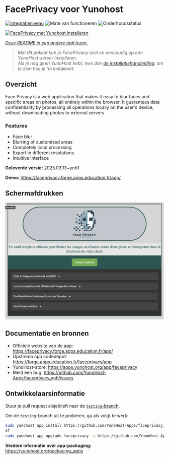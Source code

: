 <!--
NB: Deze README is automatisch gegenereerd door <https://github.com/YunoHost/apps/tree/master/tools/readme_generator>
Hij mag NIET handmatig aangepast worden.
-->

# FacePrivacy voor Yunohost

[![Integratieniveau](https://apps.yunohost.org/badge/integration/faceprivacy)](https://ci-apps.yunohost.org/ci/apps/faceprivacy/)
![Mate van functioneren](https://apps.yunohost.org/badge/state/faceprivacy)
![Onderhoudsstatus](https://apps.yunohost.org/badge/maintained/faceprivacy)

[![FacePrivacy met Yunohost installeren](https://install-app.yunohost.org/install-with-yunohost.svg)](https://install-app.yunohost.org/?app=faceprivacy)

*[Deze README in een andere taal lezen.](./ALL_README.md)*

> *Met dit pakket kun je FacePrivacy snel en eenvoudig op een YunoHost-server installeren.*  
> *Als je nog geen YunoHost hebt, lees dan [de installatiehandleiding](https://yunohost.org/install), om te zien hoe je 'm installeert.*

## Overzicht

Face Privacy is a web application that makes it easy to blur faces and specific areas on photos, all entirely within the browser. It guarantees data confidentiality by processing all operations locally on the user's device, without downloading photos to external servers.

### Features

- Face blur
- Blurring of customised areas
- Completely local processing
- Export in different resolutions 
- Intuitive interface


**Geleverde versie:** 2025.03.13~ynh1

**Demo:** <https://faceprivacy.forge.apps.education.fr/app/>

## Schermafdrukken

![Schermafdrukken van FacePrivacy](./doc/screenshots/screenshot.png)

## Documentatie en bronnen

- Officiele website van de app: <https://faceprivacy.forge.apps.education.fr/app/>
- Upstream app codedepot: <https://forge.apps.education.fr/faceprivacy/app>
- YunoHost-store: <https://apps.yunohost.org/app/faceprivacy>
- Meld een bug: <https://github.com/YunoHost-Apps/faceprivacy_ynh/issues>

## Ontwikkelaarsinformatie

Stuur je pull request alsjeblieft naar de [`testing`-branch](https://github.com/YunoHost-Apps/faceprivacy_ynh/tree/testing).

Om de `testing`-branch uit te proberen, ga als volgt te werk:

```bash
sudo yunohost app install https://github.com/YunoHost-Apps/faceprivacy_ynh/tree/testing --debug
of
sudo yunohost app upgrade faceprivacy -u https://github.com/YunoHost-Apps/faceprivacy_ynh/tree/testing --debug
```

**Verdere informatie over app-packaging:** <https://yunohost.org/packaging_apps>
